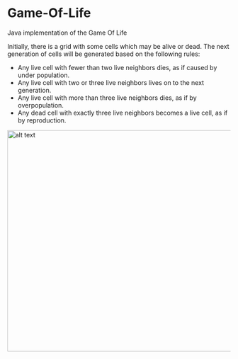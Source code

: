 # Game-Of-Life
Java implementation of the Game Of Life

Initially, there is a grid with some cells which may be alive or dead. The next generation of cells will be generated based on the following rules: 
 
* Any live cell with fewer than two live neighbors dies, as if caused by under population.  
* Any live cell with two or three live neighbors lives on to the next generation.  
* Any live cell with more than three live neighbors dies, as if by overpopulation.   
* Any dead cell with exactly three live neighbors becomes a live cell, as if by reproduction.  

<img src="https://user-images.githubusercontent.com/63020842/147186212-90fa62d2-f2cb-407e-a666-5023bfaf3052.png" alt="alt text" width="700" height="500">
